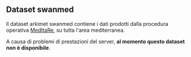 ## Dataset swanmed

Il dataset arkimet swanmed contiene i dati prodotti dalla procedura
operativa [MedItaRe](MedItaRe), su tutta l'area mediterranea.

A causa di problemi di prestazioni del server, **al momento questo
dataset non è disponibile**.

